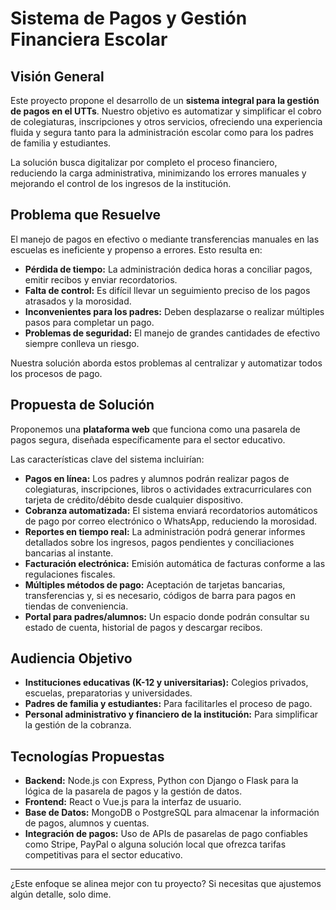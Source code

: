 # Sistema de Pagos y Gestión Financiera Escolar

## Visión General

Este proyecto propone el desarrollo de un **sistema integral para la gestión de pagos en el UTTs**. Nuestro objetivo es automatizar y simplificar el cobro de colegiaturas, inscripciones y otros servicios, ofreciendo una experiencia fluida y segura tanto para la administración escolar como para los padres de familia y estudiantes.

La solución busca digitalizar por completo el proceso financiero, reduciendo la carga administrativa, minimizando los errores manuales y mejorando el control de los ingresos de la institución.

## Problema que Resuelve

El manejo de pagos en efectivo o mediante transferencias manuales en las escuelas es ineficiente y propenso a errores. Esto resulta en:

* **Pérdida de tiempo:** La administración dedica horas a conciliar pagos, emitir recibos y enviar recordatorios.
* **Falta de control:** Es difícil llevar un seguimiento preciso de los pagos atrasados y la morosidad.
* **Inconvenientes para los padres:** Deben desplazarse o realizar múltiples pasos para completar un pago.
* **Problemas de seguridad:** El manejo de grandes cantidades de efectivo siempre conlleva un riesgo.

Nuestra solución aborda estos problemas al centralizar y automatizar todos los procesos de pago.

## Propuesta de Solución

Proponemos una **plataforma web** que funciona como una pasarela de pagos segura, diseñada específicamente para el sector educativo.

Las características clave del sistema incluirían:

* **Pagos en línea:** Los padres y alumnos podrán realizar pagos de colegiaturas, inscripciones, libros o actividades extracurriculares con tarjeta de crédito/débito desde cualquier dispositivo.
* **Cobranza automatizada:** El sistema enviará recordatorios automáticos de pago por correo electrónico o WhatsApp, reduciendo la morosidad.
* **Reportes en tiempo real:** La administración podrá generar informes detallados sobre los ingresos, pagos pendientes y conciliaciones bancarias al instante.
* **Facturación electrónica:** Emisión automática de facturas conforme a las regulaciones fiscales.
* **Múltiples métodos de pago:** Aceptación de tarjetas bancarias, transferencias y, si es necesario, códigos de barra para pagos en tiendas de conveniencia.
* **Portal para padres/alumnos:** Un espacio donde podrán consultar su estado de cuenta, historial de pagos y descargar recibos.

## Audiencia Objetivo

* **Instituciones educativas (K-12 y universitarias):** Colegios privados, escuelas, preparatorias y universidades.
* **Padres de familia y estudiantes:** Para facilitarles el proceso de pago.
* **Personal administrativo y financiero de la institución:** Para simplificar la gestión de la cobranza.

## Tecnologías Propuestas

* **Backend:** Node.js con Express, Python con Django o Flask para la lógica de la pasarela de pagos y la gestión de datos.
* **Frontend:** React o Vue.js para la interfaz de usuario.
* **Base de Datos:** MongoDB o PostgreSQL para almacenar la información de pagos, alumnos y cuentas.
* **Integración de pagos:** Uso de APIs de pasarelas de pago confiables como Stripe, PayPal o alguna solución local que ofrezca tarifas competitivas para el sector educativo.

---

¿Este enfoque se alinea mejor con tu proyecto? Si necesitas que ajustemos algún detalle, solo dime.
